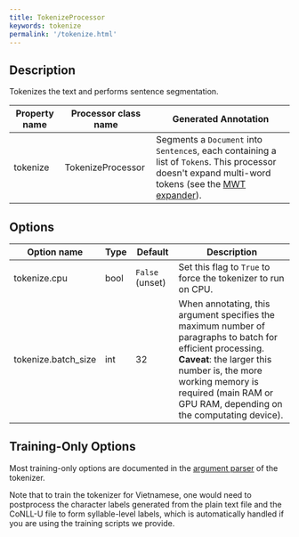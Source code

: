 ```yaml
---
title: TokenizeProcessor
keywords: tokenize
permalink: '/tokenize.html'
---
```


## Description

Tokenizes the text and performs sentence segmentation. 

| Property name | Processor class name | Generated Annotation |
| --- | --- | --- |
| tokenize | TokenizeProcessor | Segments a `Document` into `Sentence`s, each containing a list of `Token`s. This processor doesn't expand multi-word tokens (see the [MWT expander](/mwt_expander.html)). | 

## Options

| Option name | Type | Default | Description |
| --- | --- | --- | --- |
| tokenize.cpu | bool | `False` (unset) | Set this flag to `True` to force the tokenizer to run on CPU. |
| tokenize.batch_size | int | 32 | When annotating, this argument specifies the maximum number of paragraphs to batch for efficient processing. <br>**Caveat**: the larger this number is, the more working memory is required (main RAM or GPU RAM, depending on the computating device). |

## Training-Only Options

Most training-only options are documented in the [argument parser](https://github.com/stanfordnlp/stanfordnlp/blob/master/stanfordnlp/models/tokenizer.py#L12) of the tokenizer.

Note that to train the tokenizer for Vietnamese, one would need to postprocess the character labels generated from the plain text file and the CoNLL-U file to form syllable-level labels, which is automatically handled if you are using the training scripts we provide.
